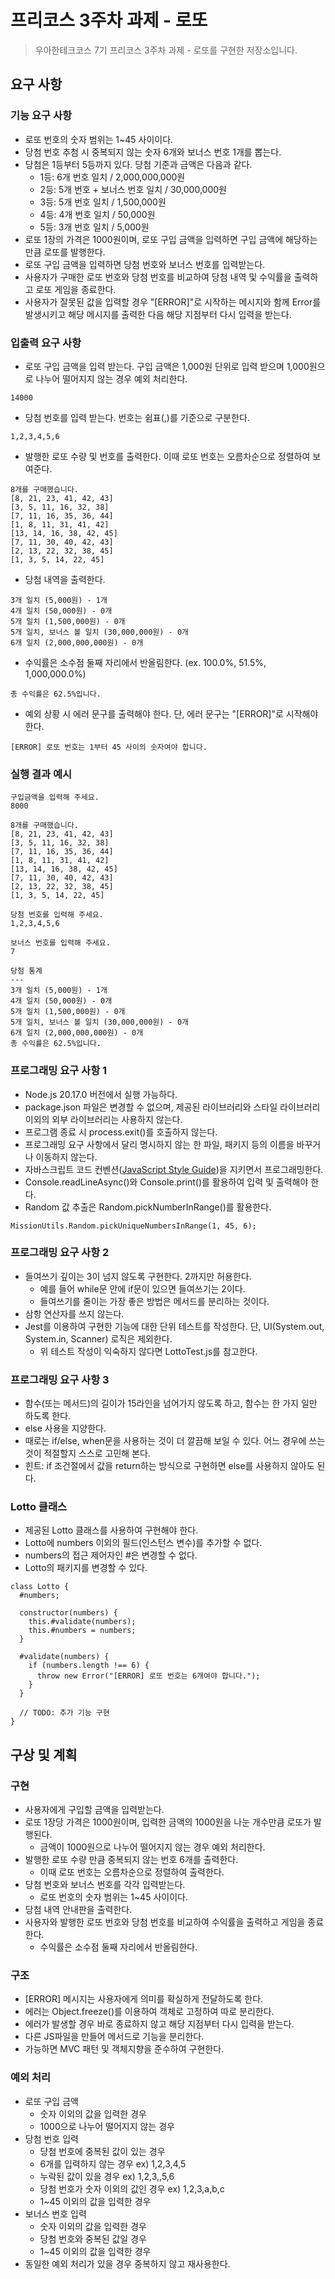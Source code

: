 # 프리코스 3주차 과제 - 로또

> 우아한테크코스 7기 프리코스 3주차 과제 - 로또를 구현한 저장소입니다.

## 요구 사항

### 기능 요구 사항

- 로또 번호의 숫자 범위는 1~45 사이이다.
- 당첨 번호 추첨 시 중복되지 않는 숫자 6개와 보너스 번호 1개를 뽑는다.
- 당첨은 1등부터 5등까지 있다. 당첨 기준과 금액은 다음과 같다.
  - 1등: 6개 번호 일치 / 2,000,000,000원
  - 2등: 5개 번호 + 보너스 번호 일치 / 30,000,000원
  - 3등: 5개 번호 일치 / 1,500,000원
  - 4등: 4개 번호 일치 / 50,000원
  - 5등: 3개 번호 일치 / 5,000원
- 로또 1장의 가격은 1000원이며, 로또 구입 금액을 입력하면 구입 금액에 해당하는 만큼 로또를 발행한다.
- 로또 구입 금액을 입력하면 당첨 번호와 보너스 번호를 입력받는다.
- 사용자가 구매한 로또 번호와 당첨 번호를 비교하여 당첨 내역 및 수익률을 출력하고 로또 게임을 종료한다.
- 사용자가 잘못된 값을 입력할 경우 "[ERROR]"로 시작하는 메시지와 함께 Error를 발생시키고 해당 메시지를 출력한 다음 해당 지점부터 다시 입력을 받는다.

### 입출력 요구 사항

- 로또 구입 금액을 입력 받는다. 구입 금액은 1,000원 단위로 입력 받으며 1,000원으로 나누어 떨어지지 않는 경우 예외 처리한다.

```
14000
```

- 당첨 번호를 입력 받는다. 번호는 쉼표(,)를 기준으로 구분한다.

```
1,2,3,4,5,6
```

- 발행한 로또 수량 및 번호를 출력한다. 이때 로또 번호는 오름차순으로 정렬하여 보여준다.

```
8개를 구매했습니다.
[8, 21, 23, 41, 42, 43]
[3, 5, 11, 16, 32, 38]
[7, 11, 16, 35, 36, 44]
[1, 8, 11, 31, 41, 42]
[13, 14, 16, 38, 42, 45]
[7, 11, 30, 40, 42, 43]
[2, 13, 22, 32, 38, 45]
[1, 3, 5, 14, 22, 45]
```

- 당첨 내역을 출력한다.

```
3개 일치 (5,000원) - 1개
4개 일치 (50,000원) - 0개
5개 일치 (1,500,000원) - 0개
5개 일치, 보너스 볼 일치 (30,000,000원) - 0개
6개 일치 (2,000,000,000원) - 0개
```

- 수익률은 소수점 둘째 자리에서 반올림한다. (ex. 100.0%, 51.5%, 1,000,000.0%)

```
총 수익률은 62.5%입니다.
```

- 예외 상황 시 에러 문구를 출력해야 한다. 단, 에러 문구는 "[ERROR]"로 시작해야 한다.

```
[ERROR] 로또 번호는 1부터 45 사이의 숫자여야 합니다.
```

### 실행 결과 예시

```
구입금액을 입력해 주세요.
8000

8개를 구매했습니다.
[8, 21, 23, 41, 42, 43]
[3, 5, 11, 16, 32, 38]
[7, 11, 16, 35, 36, 44]
[1, 8, 11, 31, 41, 42]
[13, 14, 16, 38, 42, 45]
[7, 11, 30, 40, 42, 43]
[2, 13, 22, 32, 38, 45]
[1, 3, 5, 14, 22, 45]

당첨 번호를 입력해 주세요.
1,2,3,4,5,6

보너스 번호를 입력해 주세요.
7

당첨 통계
---
3개 일치 (5,000원) - 1개
4개 일치 (50,000원) - 0개
5개 일치 (1,500,000원) - 0개
5개 일치, 보너스 볼 일치 (30,000,000원) - 0개
6개 일치 (2,000,000,000원) - 0개
총 수익률은 62.5%입니다.
```

### 프로그래밍 요구 사항 1

- Node.js 20.17.0 버전에서 실행 가능하다.
- package.json 파일은 변경할 수 없으며, 제공된 라이브러리와 스타일 라이브러리 이외의 외부 라이브러리는 사용하지 않는다.
- 프로그램 종료 시 process.exit()를 호출하지 않는다.
- 프로그래밍 요구 사항에서 달리 명시하지 않는 한 파일, 패키지 등의 이름을 바꾸거나 이동하지 않는다.
- 자바스크립트 코드 컨벤션([JavaScript Style Guide](https://github.com/woowacourse/woowacourse-docs/tree/main/styleguide/javascript))을 지키면서 프로그래밍한다.
- Console.readLineAsync()와 Console.print()를 활용하여 입력 및 출력해야 한다.
- Random 값 추출은 Random.pickNumberInRange()를 활용한다.

```
MissionUtils.Random.pickUniqueNumbersInRange(1, 45, 6);
```

### 프로그래밍 요구 사항 2

- 들여쓰기 깊이는 3이 넘지 않도록 구현한다. 2까지만 허용한다.
  - 예를 들어 while문 안에 if문이 있으면 들여쓰기는 2이다.
  - 들여쓰기를 줄이는 가장 좋은 방법은 메서드를 분리하는 것이다.
- 삼항 연산자를 쓰지 않는다.
- Jest를 이용하여 구현한 기능에 대한 단위 테스트를 작성한다. 단, UI(System.out, System.in, Scanner) 로직은 제외한다.
  - 위 테스트 작성이 익숙하지 않다면 LottoTest.js를 참고한다.

### 프로그래밍 요구 사항 3

- 함수(또는 메서드)의 길이가 15라인을 넘어가지 않도록 하고, 함수는 한 가지 일만 하도록 한다.
- else 사용을 지양한다.
- 때로는 if/else, when문을 사용하는 것이 더 깔끔해 보일 수 있다. 어느 경우에 쓰는 것이 적절할지 스스로 고민해 본다.
- 힌트: if 조건절에서 값을 return하는 방식으로 구현하면 else를 사용하지 않아도 된다.

### Lotto 클래스

- 제공된 Lotto 클래스를 사용하여 구현해야 한다.
- Lotto에 numbers 이외의 필드(인스턴스 변수)를 추가할 수 없다.
- numbers의 접근 제어자인 #은 변경할 수 없다.
- Lotto의 패키지를 변경할 수 있다.

```
class Lotto {
  #numbers;

  constructor(numbers) {
    this.#validate(numbers);
    this.#numbers = numbers;
  }

  #validate(numbers) {
    if (numbers.length !== 6) {
      throw new Error("[ERROR] 로또 번호는 6개여야 합니다.");
    }
  }

  // TODO: 추가 기능 구현
}
```

## 구상 및 계획

### 구현

- 사용자에게 구입할 금액을 입력받는다.
- 로또 1장당 가격은 1000원이며, 입력한 금액의 1000원을 나눈 개수만큼 로또가 발행된다.
  - 금액이 1000원으로 나누어 떨어지지 않는 경우 예외 처리한다.
- 발행한 로또 수량 만큼 중복되지 않는 번호 6개를 출력한다.
  - 이때 로또 번호는 오름차순으로 정렬하여 출력한다.
- 당첨 번호와 보너스 번호를 각각 입력받는다.
  - 로또 번호의 숫자 범위는 1~45 사이이다.
- 당첨 내역 안내판을 출력한다.
- 사용자와 발행한 로또 번호와 당첨 번호를 비교하여 수익률을 출력하고 게임을 종료한다.
  - 수익률은 소수점 둘째 자리에서 반올림한다.

### 구조

- [ERROR] 메시지는 사용자에게 의미를 확실하게 전달하도록 한다.
- 에러는 Object.freeze()를 이용하여 객체로 고정하여 따로 분리한다.
- 에러가 발생할 경우 바로 종료하지 않고 해당 지점부터 다시 입력을 받는다.
- 다른 JS파일을 만들어 메서드로 기능을 분리한다.
- 가능하면 MVC 패턴 및 객체지향을 준수하여 구현한다.

### 예외 처리

- 로또 구입 금액
  - 숫자 이외의 값을 입력한 경우
  - 1000으로 나누어 떨어지지 않는 경우
- 당첨 번호 입력
  - 당첨 번호에 중복된 값이 있는 경우
  - 6개를 입력하지 않는 경우 ex) 1,2,3,4,5
  - 누락된 값이 있을 경우 ex) 1,2,3,,5,6
  - 당첨 번호가 숫자 이외의 값인 경우 ex) 1,2,3,a,b,c
  - 1~45 이외의 값을 입력한 경우
- 보너스 번호 입력
  - 숫자 이외의 값을 입력한 경우
  - 당첨 번호와 중복된 값일 경우
  - 1~45 이외의 값을 입력한 경우
- 동일한 예외 처리가 있을 경우 중복하지 않고 재사용한다.
